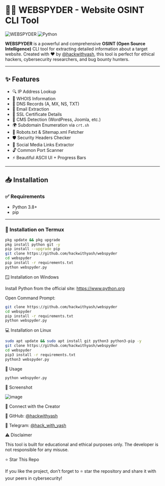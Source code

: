 # 🕵️‍♂️ WEBSPYDER - Website OSINT CLI Tool

![WEBSPYDER](https://img.shields.io/badge/made%20by-hackwithyash-blue?style=flat-square)
![Python](https://img.shields.io/badge/python-3.8+-brightgreen.svg)

**WEBSPYDER** is a powerful and comprehensive **OSINT (Open Source Intelligence)** CLI tool for extracting detailed information about a target website. Created with ❤️ by [@hackwithyash](https://github.com/hackwithyash), this tool is perfect for ethical hackers, cybersecurity researchers, and bug bounty hunters.

---

## ✨ Features

- 🔍 IP Address Lookup
- 📜 WHOIS Information
- 🧾 DNS Records (A, MX, NS, TXT)
- 📧 Email Extraction
- 🔐 SSL Certificate Details
- 🧠 CMS Detection (WordPress, Joomla, etc.)
- 🌍 Subdomain Enumeration via `crt.sh`
- 📁 Robots.txt & Sitemap.xml Fetcher
- 🛡 Security Headers Checker
- 🔗 Social Media Links Extractor
- 🔓 Common Port Scanner
- ⚡ Beautiful ASCII UI + Progress Bars

---

## 📥 Installation

### ✅ Requirements

- Python 3.8+
- pip

---

### 📲 Installation on **Termux**

```bash
pkg update && pkg upgrade
pkg install python git -y
pip install --upgrade pip
git clone https://github.com/hackwithyash/webspyder
cd webspyder
pip install -r requirements.txt
python webspyder.py
```

🪟 Installation on Windows

Install Python from the official site: https://www.python.org

Open Command Prompt:
```bash
git clone https://github.com/hackwithyash/webspyder
cd webspyder
pip install -r requirements.txt
python webspyder.py
```

💻 Installation on Linux
```bash
sudo apt update && sudo apt install git python3 python3-pip -y
git clone https://github.com/hackwithyash/webspyder
cd webspyder
pip3 install -r requirements.txt
python3 webspyder.py
```

🚀 Usage
```bash
python webspyder.py
```

📸 Screenshot

![image](https://github.com/user-attachments/assets/c94470b1-7d89-4d6c-a077-541562fafffc)

📢 Connect with the Creator

🔗 GitHub: [@hackwithyash](https://github.com/hackwithyash)

📣 Telegram: [@hack_with_yash](https://t.me/@hack_with_yash)

⚠️ Disclaimer

This tool is built for educational and ethical purposes only. The developer is not responsible for any misuse.

⭐ Star This Repo

If you like the project, don’t forget to ⭐ star the repository and share it with your peers in cybersecurity!
